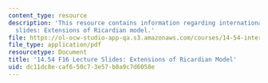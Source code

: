```yaml
---
content_type: resource
description: 'This resource contains information regarding international trade lecture
  slides: Extensions of Ricardian model.'
file: https://ol-ocw-studio-app-qa.s3.amazonaws.com/courses/14-54-international-trade-fall-2016/dc11dc8ecaf650c73e57b8a9c7d6058e_MIT14_54F16_Lecture_9.pdf
file_type: application/pdf
resourcetype: Document
title: '14.54 F16 Lecture Slides: Extensions of Ricardian Model'
uid: dc11dc8e-caf6-50c7-3e57-b8a9c7d6058e
---
```

